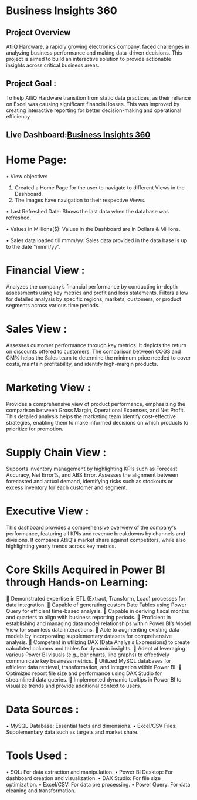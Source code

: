# Business Insights 360
## Project Overview
AtliQ Hardware, a rapidly growing electronics company, faced challenges in analyzing business performance and making data-driven decisions. This project is aimed to build an interactive solution to provide actionable insights across critical business areas.
## Project Goal :
To help AtliQ Hardware transition from static data practices, as their reliance on Excel was causing significant financial losses. This was improved by creating interactive reporting for better decision-making and operational efficiency.

## Live Dashboard:<a href="https://app.powerbi.com/links/4ItxsCBpI6?ctid=c6e549b3-5f45-4032-aae9-d4244dc5b2c4&pbi_source=linkShare">Business Insights 360</a>

# Home Page: 
•	View objective:
  1. Created a Home Page for the user to navigate to different Views in the Dashboard.
  2. The Images have navigation to their respective Views.
     
•	Last Refreshed Date: Shows the last data when the database was refreshed.

•	Values in Millions($): Values in the Dashboard are in Dollars & Millions. 

•	Sales data loaded till mmm/yy: Sales data provided in the data base is up to the date "mmm/yy".

# Financial View :

Analyzes the company’s financial performance by conducting in-depth assessments using key metrics and profit and loss statements. Filters allow for detailed analysis by specific regions, markets, customers, or product segments across various time periods.

# Sales View :  

Assesses customer performance through key metrics. It depicts the return on discounts offered to customers. The comparison between COGS and GM% helps the Sales team to determine the minimum price needed to cover costs, maintain profitability, and identify high-margin products.

# Marketing View : 

Provides a comprehensive view of product performance, emphasizing the comparison between Gross Margin, Operational Expenses, and Net Profit. This detailed analysis helps the marketing team identify cost-effective strategies, enabling them to make informed decisions on which products to prioritize for promotion.

# Supply Chain View : 

Supports inventory management by highlighting KPIs such as Forecast Accuracy, Net Error%, and ABS Error. Assesses the alignment between forecasted and actual demand, identifying risks such as stockouts or excess inventory for each customer and segment.

# Executive View : 

 This dashboard provides a comprehensive overview of the company's performance, featuring all KPIs and revenue breakdowns by channels and divisions. It compares AtliQ's market share against competitors, while also highlighting yearly trends across key metrics. 

 # Core Skills Acquired in Power BI through Hands-on Learning:

	Demonstrated expertise in ETL (Extract, Transform, Load) processes for data integration.
	Capable of generating custom Date Tables using Power Query for efficient time-based analysis.
	Capable in deriving fiscal months and quarters to align with business reporting periods.
	Proficient in establishing and managing data model relationships within Power BI’s Model View for seamless data interactions.
	Able to augmenting existing data models by incorporating supplementary datasets for comprehensive analysis.
	Competent in utilizing DAX (Data Analysis Expressions) to create calculated columns and tables for dynamic insights.
	Adept at leveraging various Power BI visuals (e.g., bar charts, line graphs) to effectively communicate key business metrics.
	Utilized MySQL databases for efficient data retrieval, transformation, and integration within Power BI.
	Optimized report file size and performance using DAX Studio for streamlined data queries.
	Implemented dynamic tooltips in Power BI to visualize trends and provide additional context to users.

# Data Sources :

•	MySQL Database: Essential facts and dimensions.
•	Excel/CSV Files: Supplementary data such as targets and market share.

# Tools Used :

•	SQL: For data extraction and manipulation.
•	Power BI Desktop: For dashboard creation and visualization.
•	DAX Studio: For file size optimization.
•	Excel/CSV: For data pre processing.
•	Power Query: For data cleaning and transformation.



